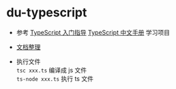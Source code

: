 # du-typescript

- 参考 [TypeScript 入门指导](https://ts.xcatliu.com/) [TypeScript 中文手册](https://typescript.bootcss.com/) 学习项目

- [文档整理](https://duzit.github.io/note/ts/)

- 执行文件  
  `tsc xxx.ts` 编译成 js 文件  
  `ts-node xxx.ts` 执行 ts 文件